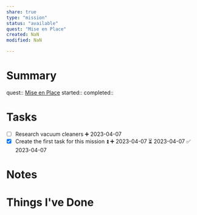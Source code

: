 ```yaml
---
share: true
type: "mission"
status: "available"
quest: "Mise en Place"
created: NaN 
modified: NaN

---
```

 
# Summary
quest:: [Mise en Place](./Mise%20en%20Place.md)
started:: 
completed::
# Tasks
- [ ] Research vacuum cleaners ➕ 2023-04-07
- [x] Create the first task for this mission ⏫ ➕ 2023-04-07 ⏳ 2023-04-07 ✅ 2023-04-07

# Notes

# Things I've Done